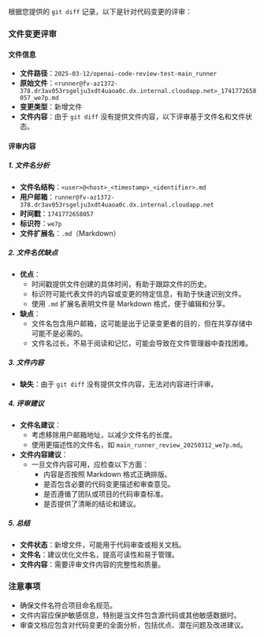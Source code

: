 根据您提供的 `git diff` 记录，以下是针对代码变更的评审：

### 文件变更评审

#### 文件信息
- **文件路径**：`2025-03-12/openai-code-review-test-main_runner`
- **原始文件**：`<runner@fv-az1372-378.dr3av053rsgelju3xdt4uaoa0c.dx.internal.cloudapp.net>_1741772658057_we7p.md`
- **变更类型**：新增文件
- **文件内容**：由于 `git diff` 没有提供文件内容，以下评审基于文件名和文件状态。

#### 评审内容

##### 1. 文件名分析
- **文件名结构**：`<user>@<host>_<timestamp>_<identifier>.md`
- **用户邮箱**：`runner@fv-az1372-378.dr3av053rsgelju3xdt4uaoa0c.dx.internal.cloudapp.net`
- **时间戳**：`1741772658057`
- **标识符**：`we7p`
- **文件扩展名**：`.md`（Markdown）

##### 2. 文件名优缺点
- **优点**：
  - 时间戳提供文件创建的具体时间，有助于跟踪文件的历史。
  - 标识符可能代表文件的内容或变更的特定信息，有助于快速识别文件。
  - 使用 `.md` 扩展名表明文件是 Markdown 格式，便于编辑和分享。
- **缺点**：
  - 文件名包含用户邮箱，这可能是出于记录变更者的目的，但在共享存储中可能不是必需的。
  - 文件名过长，不易于阅读和记忆，可能会导致在文件管理器中查找困难。

##### 3. 文件内容
- **缺失**：由于 `git diff` 没有提供文件内容，无法对内容进行评审。

##### 4. 评审建议
- **文件名建议**：
  - 考虑移除用户邮箱地址，以减少文件名的长度。
  - 使用更描述性的文件名，如 `main_runner_review_20250312_we7p.md`。
- **文件内容建议**：
  - 一旦文件内容可用，应检查以下方面：
    - 内容是否按照 Markdown 格式正确排版。
    - 是否包含必要的代码变更描述和审查意见。
    - 是否遵循了团队或项目的代码审查标准。
    - 是否提供了清晰的结论和建议。

##### 5. 总结
- **文件状态**：新增文件，可能用于代码审查或相关文档。
- **文件名**：建议优化文件名，提高可读性和易于管理。
- **文件内容**：需要评审文件内容的完整性和质量。

### 注意事项
- 确保文件名符合项目命名规范。
- 文件内容应保护敏感信息，特别是当文件包含源代码或其他敏感数据时。
- 审查文档应包含对代码变更的全面分析，包括优点、潜在问题及改进建议。
